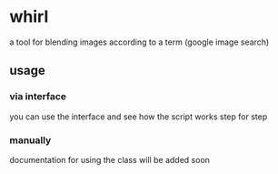 # whirl
a tool for blending images according to a term (google image search)

## usage

### via interface
you can use the interface and see how the script works step for step

### manually
documentation for using the class will be added soon